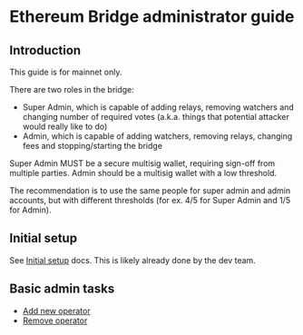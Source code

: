 # Ethereum Bridge administrator guide

## Introduction

This guide is for mainnet only.

There are two roles in the bridge:

* Super Admin, which is capable of adding relays, removing watchers and changing number of required votes (a.k.a. things that potential attacker would really like to do)
* Admin, which is capable of adding watchers, removing relays, changing fees and stopping/starting the bridge

Super Admin MUST be a secure multisig wallet, requiring sign-off from multiple parties. Admin should be a multisig wallet with a low threshold.

The recommendation is to use the same people for super admin and admin accounts, but with different thresholds (for ex. 4/5 for Super Admin and 1/5 for Admin).

## Initial setup

See [Initial setup](./initial-setup.md) docs. This is likely already done by the dev team.

## Basic admin tasks

* [Add new operator](./add-operator.md)
* [Remove operator](./remove-operator.md)
